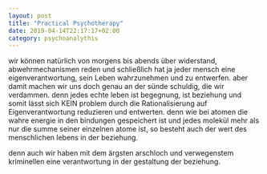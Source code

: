 ```yaml
---
layout: post
title: "Practical Psychotherapy"
date: 2019-04-14T22:17:17+02:00
category: psychoanalythis
---
```


wir können natürlich von morgens bis abends über widerstand, abwehrmechanismen reden und schließlich hat ja jeder mensch eine eigenverantwortung, sein Leben wahrzunehmen und zu entwerfen.
aber damit machen wir uns doch genau an der sünde schuldig, die wir verdammen.
denn jedes echte leben ist begegnung, ist beziehung und somit lässt sich KEIN problem durch die Rationalisierung auf Eigenverantwortung reduzieren und entwerten. denn wie bei atomen die wahre energie in den bindungen gespeichert ist und jedes molekül mehr als nur die summe seiner einzelnen atome ist, so besteht auch der wert des menschlichen lebens in der beziehung.

denn auch wir haben mit dem ärgsten arschloch und verwegenstem kriminellen eine verantwortung in der gestaltung der beziehung.
